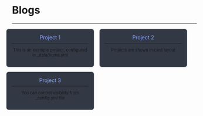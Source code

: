 # Blogs

---

<style>
    body {
    --headings: #74c0fc;
    --links: #91A7FF;
    --highlight: #41C7C7;
    --bg: #1f242A;
    --bg-secondary: #323945;
    --text: #adb5bd;
    --text-secondary: #9CA3AF;
    --code-text: #91A7FF;
    --share-text: #C4C4C4
}

ul.horizontal-list {
    display: flex;
    margin-top: 0em;
    margin-left: -40px;
    flex-wrap: wrap
}
ul.horizontal-list li {
    display: inline;
    margin-right: 1em
}
ul.horizontal-list li a {
    text-decoration: none;
    font-weight: normal
}
.card {
    padding: 1em;
    border: 1px var(--text) solid;
    width: 15em;
    height: auto;
    text-align: center;
    font-size: 1em;
    align-items: center;
    background-color: var(--bg-secondary);
    margin-bottom: 0.8em;
    border-radius: 0.5em
}
.card .header {
    color: var(--links)
}
.card .body {
    font-size: 0.8em
}
.card hr {
    margin: 0.5em 0
}

@media screen and (max-width: 600px) {
    ul.horizontal-list li.card {
        width:100%;
        display: block;
        margin-bottom: 1em;
        margin-left: 1em
    }

    ul.horizontal-list li.card a,ul.horizontal-list li.card .header {
        font-size: 1em
    }
}

</style>
<div>
<ul class="horizontal-list">
    <li class="card">
      <a href="overview-post">
        <span class="header">
          Project 1
        </span>
        <hr>
        <p class="body">
          This is an example project, configured in _data/home.yml
        </p>
      </a>
    </li>
    <li class="card">
      <a href="overview-post">
        <span class="header">
          Project 2 
        </span>
        <hr> 
        <p class="body">
          Projects are shown in card layout
        </p>
      </a>
    </li>
    <li class="card">
      <a href="overview-post">
        <span class="header">
          Project 3   
        </span>
        <hr>
        <p class="body">
          You can control visibility from _config.yml file
        </p>
      </a>
    </li>
</ul>
</div>
